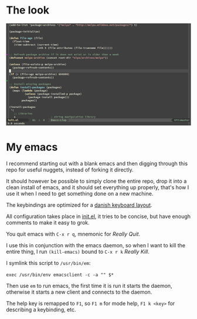 # The look
![Screenshot of my emacs in action](emacs-screen.png?raw=true "Screenshot of my emacs in action")

# My emacs
I recommend starting out with a blank emacs and then digging through this repo
for useful nuggets, instead of forking it directly.

It should however be possible to simply clone the entire repo, drop it
into a clean install of emacs, and it should set everything up
properly, that's how I use it when I need to get something done on a
new machine.

The keybindings are optimized for a
[danish keyboard layout](http://fontmeme.com/images/danish-keyboard-550x183.png).

All configuration takes place in
[init.el](https://github.com/jensecj/.emacs.d/blob/master/init.el), it
tries to be concise, but have enough comments to make it easy to grok.

You quit emacs with `C-x r q`, mnemonic for *Really Quit*.

I use this in conjunction with the emacs daemon, so when I want to kill the
entire thing, I run `(kill-emacs)` bound to `C-x r k` *Really Kill*.

I symlink this script to `/usr/bin/em`:

`exec /usr/bin/env emacsclient -c -a "" $*`

Then use `em` to run emacs, the first time it is run it
starts the daemon, otherwise it starts a new client and connects
to the daemon.

The help key is remapped to `F1`, so `F1 m` for mode help,
`F1 k <key>` for describing a keybinding, etc.
